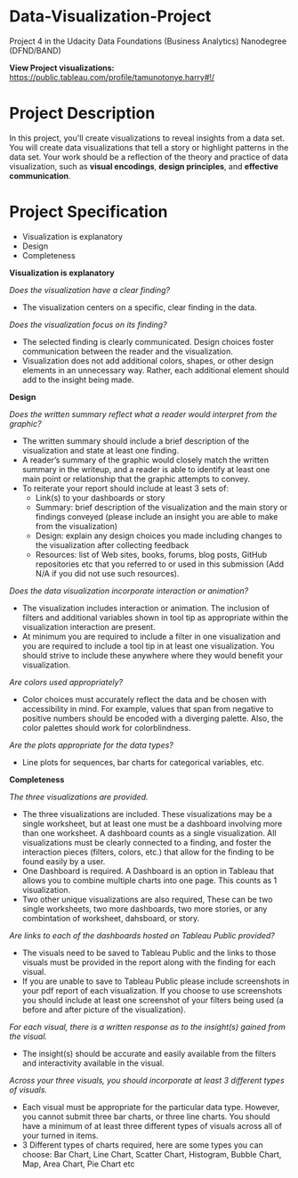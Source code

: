 # Data-Visualization-Project
Project 4 in the Udacity Data Foundations (Business Analytics) Nanodegree (DFND/BAND)

**View Project visualizations:** https://public.tableau.com/profile/tamunotonye.harry#!/

# Project Description
In this project, you'll create visualizations to reveal insights from a data set. You will create data visualizations that tell a story or highlight patterns in the data set. Your work should be a reflection of the theory and practice of data visualization, such as **visual encodings**, **design principles**, and **effective communication**.

# Project Specification
- Visualization is explanatory
- Design
- Completeness

**Visualization is explanatory**

*Does the visualization have a clear finding?*
- The visualization centers on a specific, clear finding in the data.

*Does the visualization focus on its finding?*
- The selected finding is clearly communicated. Design choices foster communication between the reader and the visualization.
- Visualization does not add additional colors, shapes, or other design elements in an unnecessary way. Rather, each additional element should add to the insight being made.

**Design**

*Does the written summary reflect what a reader would interpret from the graphic?*
- The written summary should include a brief description of the visualization and state at least one finding.
- A reader’s summary of the graphic would closely match the written summary in the writeup, and a reader is able to identify at least one main point or relationship that the graphic attempts to convey.
- To reiterate your report should include at least 3 sets of:
  - Link(s) to your dashboards or story
  - Summary: brief description of the visualization and the main story or findings conveyed (please include an insight you are able to make from the visualization)
  - Design: explain any design choices you made including changes to the visualization after collecting feedback
  - Resources: list of Web sites, books, forums, blog posts, GitHub repositories etc that you referred to or used in this submission (Add N/A if you did not use such resources).
  
*Does the data visualization incorporate interaction or animation?*
- The visualization includes interaction or animation. The inclusion of filters and additional variables shown in tool tip as appropriate within the visualization interaction are present.
- At minimum you are required to include a filter in one visualization and you are required to include a tool tip in at least one visualization. You should strive to include these anywhere where they would benefit your visualization.

*Are colors used appropriately?*
- Color choices must accurately reflect the data and be chosen with accessibility in mind. For example, values that span from negative to positive numbers should be encoded with a diverging palette. Also, the color palettes should work for colorblindness.

*Are the plots appropriate for the data types?*
- Line plots for sequences, bar charts for categorical variables, etc.


**Completeness**

*The three visualizations are provided.*
- The three visualizations are included. These visualizations may be a single worksheet, but at least one must be a dashboard involving more than one worksheet. A dashboard counts as a single visualization. All visualizations must be clearly connected to a finding, and foster the interaction pieces (filters, colors, etc.) that allow for the finding to be found easily by a user.
- One Dashboard is required. A Dashboard is an option in Tableau that allows you to combine multiple charts into one page. This counts as 1 visualization.
- Two other unique visualizations are also required, These can be two single worksheets, two more dashboards, two more stories, or any combintation of worksheet, dahsboard, or story.

*Are links to each of the dashboards hosted on Tableau Public provided?*
- The visuals need to be saved to Tableau Public and the links to those visuals must be provided in the report along with the finding for each visual.
- If you are unable to save to Tableau Public please include screenshots in your pdf report of each visualization. If you choose to use screenshots you should include at least one screenshot of your filters being used (a before and after picture of the visualization).

*For each visual, there is a written response as to the insight(s) gained from the visual.*
- The insight(s) should be accurate and easily available from the filters and interactivity available in the visual.

*Across your three visuals, you should incorporate at least 3 different types of visuals.*
- Each visual must be appropriate for the particular data type. However, you cannot submit three bar charts, or three line charts. You should have a minimum of at least three different types of visuals across all of your turned in items.
- 3 Different types of charts required, here are some types you can choose:
Bar Chart, Line Chart, Scatter Chart, Histogram, Bubble Chart, Map, Area Chart, Pie Chart etc
